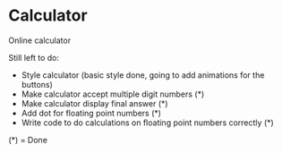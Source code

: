 # Calculator
Online calculator

Still left to do:

- Style calculator (basic style done, going to add animations for the buttons)
- Make calculator accept multiple digit numbers (*)
- Make calculator display final answer (*)
- Add dot for floating point numbers (*)
- Write code to do calculations on floating point numbers correctly (*)


(*) = Done